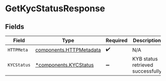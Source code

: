 # GetKycStatusResponse


## Fields

| Field                                                              | Type                                                               | Required                                                           | Description                                                        |
| ------------------------------------------------------------------ | ------------------------------------------------------------------ | ------------------------------------------------------------------ | ------------------------------------------------------------------ |
| `HTTPMeta`                                                         | [components.HTTPMetadata](../../models/components/httpmetadata.md) | :heavy_check_mark:                                                 | N/A                                                                |
| `KYCStatus`                                                        | [*components.KYCStatus](../../models/components/kycstatus.md)      | :heavy_minus_sign:                                                 | KYB status retrieved successfully                                  |